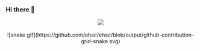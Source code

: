 
### Hi there 👋
<!--
**ehsc/ehsc** is a ✨ _special_ ✨ repository because its `README.md` (this file) appears on your GitHub profile.

Here are some ideas to get you started:
<h4 align="center"><samp> Hi there 👋 </samp></h4>
- 🔭 I’m currently working on ...
- 🌱 I’m currently learning ...
- 👯 I’m looking to collaborate on ...
- 🤔 I’m looking for help with ...
- 💬 Ask me about ...
- 📫 How to reach me: ...
- 😄 Pronouns: ...
- ⚡ Fun fact: ...
-->

<p align="center"><img src="https://i.giphy.com/RThN0hOS2GO4M.gif" /></p>
<div align="center">![snake gif](https://github.com/ehsc/ehsc/blob/output/github-contribution-grid-snake.svg) </div>

